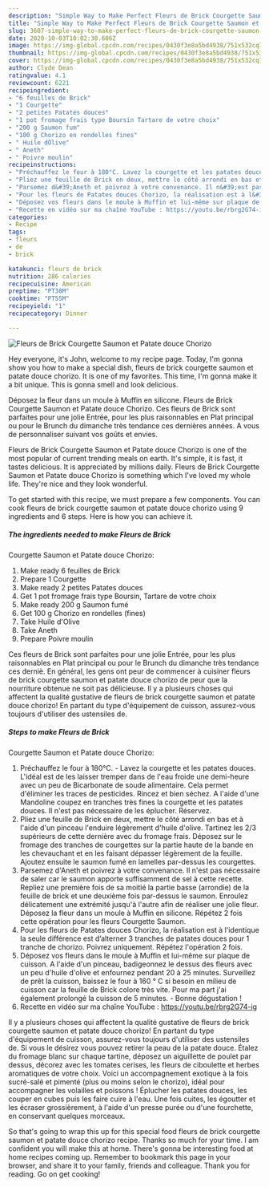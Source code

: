 ```yaml
---
description: "Simple Way to Make Perfect Fleurs de Brick Courgette Saumon et Patate douce Chorizo"
title: "Simple Way to Make Perfect Fleurs de Brick Courgette Saumon et Patate douce Chorizo"
slug: 3607-simple-way-to-make-perfect-fleurs-de-brick-courgette-saumon-et-patate-douce-chorizo
date: 2020-10-03T10:02:30.606Z
image: https://img-global.cpcdn.com/recipes/0430f3e8a5bd4938/751x532cq70/fleurs-de-brick-courgette-saumon-et-patate-douce-chorizo-photo-principale-de-la-recette.jpg
thumbnail: https://img-global.cpcdn.com/recipes/0430f3e8a5bd4938/751x532cq70/fleurs-de-brick-courgette-saumon-et-patate-douce-chorizo-photo-principale-de-la-recette.jpg
cover: https://img-global.cpcdn.com/recipes/0430f3e8a5bd4938/751x532cq70/fleurs-de-brick-courgette-saumon-et-patate-douce-chorizo-photo-principale-de-la-recette.jpg
author: Clyde Dean
ratingvalue: 4.1
reviewcount: 6221
recipeingredient:
- "6 feuilles de Brick"
- "1 Courgette"
- "2 petites Patates douces"
- "1 pot fromage frais type Boursin Tartare de votre choix"
- "200 g Saumon fum"
- "100 g Chorizo en rondelles fines"
- " Huile dOlive"
- " Aneth"
- " Poivre moulin"
recipeinstructions:
- "Préchauffez le four à 180°C. Lavez la courgette et les patates douces. L&#39;idéal est de les laisser tremper dans de l&#39;eau froide une demi-heure avec un peu de Bicarbonate de soude alimentaire. Cela permet d&#39;éliminer les traces de pesticides. Rincez et bien séchez. A l&#39;aide d&#39;une Mandoline coupez en tranches très fines la courgette et les patates douces. Il n&#39;est pas nécessaire de les éplucher. Réservez."
- "Pliez une feuille de Brick en deux, mettre le côté arrondi en bas et à l&#39;aide d&#39;un pinceau l&#39;enduire légèrement d&#39;huile d&#39;olive. Tartinez les 2/3 supérieurs de cette dernière avec du fromage frais. Déposez sur le fromage des tranches de courgettes sur la partie haute de la bande en les chevauchant et en les faisant dépasser légèrement de la feuille. Ajoutez ensuite le saumon fumé en lamelles par-dessus les courgettes."
- "Parsemez d&#39;Aneth et poivrez à votre convenance. Il n&#39;est pas nécessaire de saler car le saumon apporte suffisamment de sel à cette recette. Repliez une première fois de sa moitié la partie basse (arrondie) de la feuille de brick et une deuxième fois par-dessus le saumon. Enroulez délicatement une extrémité jusqu&#39;à l&#39;autre afin de réaliser une jolie fleur. Déposez la fleur dans un moule à Muffin en silicone. Répétez 2 fois cette opération pour les fleurs Courgette Saumon."
- "Pour les fleurs de Patates douces Chorizo, la réalisation est à l&#39;identique la seule différence est d’alterner 3 tranches de patates douces pour 1 tranche de chorizo. Poivrez uniquement. Répétez l&#39;opération 2 fois."
- "Déposez vos fleurs dans le moule à Muffin et lui-même sur plaque de cuisson. A l&#39;aide d&#39;un pinceau, badigeonnez le dessus des fleurs avec un peu d&#39;huile d&#39;olive et enfournez pendant 20 à 25 minutes. Surveillez de prêt la cuisson, baissez le four à 160 ° C si besoin en milieu de cuisson car la feuille de Brick colore très vite. Pour ma part j&#39;ai également prolongé la cuisson de 5 minutes. Bonne dégustation !"
- "Recette en vidéo sur ma chaîne YouTube : https://youtu.be/rbrg2G74-ig"
categories:
- Recipe
tags:
- fleurs
- de
- brick

katakunci: fleurs de brick 
nutrition: 286 calories
recipecuisine: American
preptime: "PT38M"
cooktime: "PT55M"
recipeyield: "1"
recipecategory: Dinner

---
```



![Fleurs de Brick
Courgette Saumon et Patate douce Chorizo](https://img-global.cpcdn.com/recipes/0430f3e8a5bd4938/751x532cq70/fleurs-de-brick-courgette-saumon-et-patate-douce-chorizo-photo-principale-de-la-recette.jpg)

Hey everyone, it's John, welcome to my recipe page. Today, I'm gonna show you how to make a special dish, fleurs de brick
courgette saumon et patate douce chorizo. It is one of my favorites. This time, I'm gonna make it a bit unique. This is gonna smell and look delicious.

Déposez la fleur dans un moule à Muffin en silicone. Fleurs de Brick Courgette Saumon et Patate douce Chorizo. Ces fleurs de Brick sont parfaites pour une jolie Entrée, pour les plus raisonnables en Plat principal ou pour le Brunch du dimanche très tendance ces dernières années. A vous de personnaliser suivant vos goûts et envies.

Fleurs de Brick
Courgette Saumon et Patate douce Chorizo is one of the most popular of current trending meals on earth. It's simple, it is fast, it tastes delicious. It is appreciated by millions daily. Fleurs de Brick
Courgette Saumon et Patate douce Chorizo is something which I've loved my whole life. They're nice and they look wonderful.


To get started with this recipe, we must prepare a few components. You can cook fleurs de brick
courgette saumon et patate douce chorizo using 9 ingredients and 6 steps. Here is how you can achieve it.

<!--inarticleads1-->

##### The ingredients needed to make Fleurs de Brick
Courgette Saumon et Patate douce Chorizo:

1. Make ready 6 feuilles de Brick
1. Prepare 1 Courgette
1. Make ready 2 petites Patates douces
1. Get 1 pot fromage frais type Boursin, Tartare de votre choix
1. Make ready 200 g Saumon fumé
1. Get 100 g Chorizo en rondelles (fines)
1. Take  Huile d&#39;Olive
1. Take  Aneth
1. Prepare  Poivre moulin


Ces fleurs de Brick sont parfaites pour une jolie Entrée, pour les plus raisonnables en Plat principal ou pour le Brunch du dimanche très tendance ces derniè. En général, les gens ont peur de commencer à cuisiner fleurs de brick courgette saumon et patate douce chorizo de peur que la nourriture obtenue ne soit pas délicieuse. Il y a plusieurs choses qui affectent la qualité gustative de fleurs de brick courgette saumon et patate douce chorizo! En partant du type d&#39;équipement de cuisson, assurez-vous toujours d&#39;utiliser des ustensiles de. 

<!--inarticleads2-->

##### Steps to make Fleurs de Brick
Courgette Saumon et Patate douce Chorizo:

1. Préchauffez le four à 180°C. - Lavez la courgette et les patates douces. L&#39;idéal est de les laisser tremper dans de l&#39;eau froide une demi-heure avec un peu de Bicarbonate de soude alimentaire. Cela permet d&#39;éliminer les traces de pesticides. Rincez et bien séchez. A l&#39;aide d&#39;une Mandoline coupez en tranches très fines la courgette et les patates douces. Il n&#39;est pas nécessaire de les éplucher. Réservez.
1. Pliez une feuille de Brick en deux, mettre le côté arrondi en bas et à l&#39;aide d&#39;un pinceau l&#39;enduire légèrement d&#39;huile d&#39;olive. Tartinez les 2/3 supérieurs de cette dernière avec du fromage frais. Déposez sur le fromage des tranches de courgettes sur la partie haute de la bande en les chevauchant et en les faisant dépasser légèrement de la feuille. Ajoutez ensuite le saumon fumé en lamelles par-dessus les courgettes.
1. Parsemez d&#39;Aneth et poivrez à votre convenance. Il n&#39;est pas nécessaire de saler car le saumon apporte suffisamment de sel à cette recette. Repliez une première fois de sa moitié la partie basse (arrondie) de la feuille de brick et une deuxième fois par-dessus le saumon. Enroulez délicatement une extrémité jusqu&#39;à l&#39;autre afin de réaliser une jolie fleur. Déposez la fleur dans un moule à Muffin en silicone. Répétez 2 fois cette opération pour les fleurs Courgette Saumon.
1. Pour les fleurs de Patates douces Chorizo, la réalisation est à l&#39;identique la seule différence est d’alterner 3 tranches de patates douces pour 1 tranche de chorizo. Poivrez uniquement. Répétez l&#39;opération 2 fois.
1. Déposez vos fleurs dans le moule à Muffin et lui-même sur plaque de cuisson. A l&#39;aide d&#39;un pinceau, badigeonnez le dessus des fleurs avec un peu d&#39;huile d&#39;olive et enfournez pendant 20 à 25 minutes. Surveillez de prêt la cuisson, baissez le four à 160 ° C si besoin en milieu de cuisson car la feuille de Brick colore très vite. Pour ma part j&#39;ai également prolongé la cuisson de 5 minutes. - Bonne dégustation !
1. Recette en vidéo sur ma chaîne YouTube : https://youtu.be/rbrg2G74-ig


Il y a plusieurs choses qui affectent la qualité gustative de fleurs de brick courgette saumon et patate douce chorizo! En partant du type d&#39;équipement de cuisson, assurez-vous toujours d&#39;utiliser des ustensiles de. Si vous le désirez vous pouvez retirer la peau de la patate douce. Étalez du fromage blanc sur chaque tartine, déposez un aiguillette de poulet par dessus, décorez avec les tomates cerises, les fleurs de ciboulette et herbes aromatiques de votre choix. Voici un accompagnement exotique à la fois sucré-salé et pimenté (plus ou moins selon le chorizo), idéal pour accompagner les volailles et poissons ! Éplucher les patates douces, les couper en cubes puis les faire cuire à l&#39;eau. Une fois cuites, les égoutter et les écraser grossièrement, à l&#39;aide d&#39;un presse purée ou d&#39;une fourchette, en conservant quelques morceaux. 

So that's going to wrap this up for this special food fleurs de brick
courgette saumon et patate douce chorizo recipe. Thanks so much for your time. I am confident you will make this at home. There's gonna be interesting food at home recipes coming up. Remember to bookmark this page in your browser, and share it to your family, friends and colleague. Thank you for reading. Go on get cooking!
